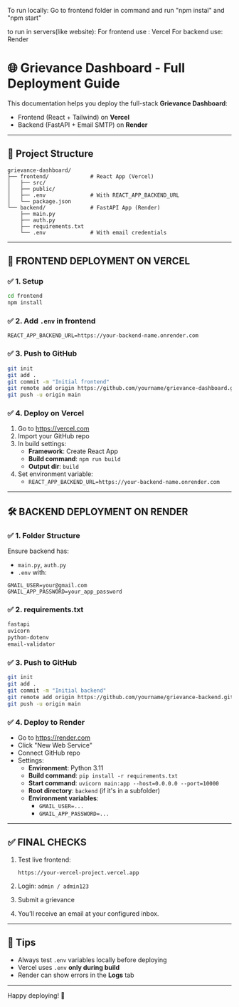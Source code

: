 To run locally:
Go to frontend folder in command and run "npm instal" and "npm start"

to run in servers(like website):
For frontend use : Vercel
For backend use: Render

# 🌐 Grievance Dashboard - Full Deployment Guide

This documentation helps you deploy the full-stack **Grievance Dashboard**:
- Frontend (React + Tailwind) on **Vercel**
- Backend (FastAPI + Email SMTP) on **Render**

---

## 📁 Project Structure

```
grievance-dashboard/
├── frontend/             # React App (Vercel)
│   ├── src/
│   ├── public/
│   ├── .env              # With REACT_APP_BACKEND_URL
│   └── package.json
└── backend/              # FastAPI App (Render)
    ├── main.py
    ├── auth.py
    ├── requirements.txt
    └── .env              # With email credentials
```

---

## 🚀 FRONTEND DEPLOYMENT ON VERCEL

### ✅ 1. Setup
```bash
cd frontend
npm install
```

### ✅ 2. Add `.env` in frontend
```env
REACT_APP_BACKEND_URL=https://your-backend-name.onrender.com
```

### ✅ 3. Push to GitHub
```bash
git init
git add .
git commit -m "Initial frontend"
git remote add origin https://github.com/yourname/grievance-dashboard.git
git push -u origin main
```

### ✅ 4. Deploy on Vercel
1. Go to https://vercel.com
2. Import your GitHub repo
3. In build settings:
   - **Framework**: Create React App
   - **Build command**: `npm run build`
   - **Output dir**: `build`
4. Set environment variable:
   - `REACT_APP_BACKEND_URL=https://your-backend-name.onrender.com`

---

## 🛠 BACKEND DEPLOYMENT ON RENDER

### ✅ 1. Folder Structure
Ensure backend has:
- `main.py`, `auth.py`
- `.env` with:

```env
GMAIL_USER=your@gmail.com
GMAIL_APP_PASSWORD=your_app_password
```

### ✅ 2. requirements.txt
```txt
fastapi
uvicorn
python-dotenv
email-validator
```

### ✅ 3. Push to GitHub
```bash
git init
git add .
git commit -m "Initial backend"
git remote add origin https://github.com/yourname/grievance-backend.git
git push -u origin main
```

### ✅ 4. Deploy to Render
- Go to https://render.com
- Click "New Web Service"
- Connect GitHub repo
- Settings:
  - **Environment**: Python 3.11
  - **Build command**: `pip install -r requirements.txt`
  - **Start command**: `uvicorn main:app --host=0.0.0.0 --port=10000`
  - **Root directory**: `backend` (if it's in a subfolder)
  - **Environment variables**:
    - `GMAIL_USER=...`
    - `GMAIL_APP_PASSWORD=...`

---

## ✅ FINAL CHECKS

1. Test live frontend:
   ```
   https://your-vercel-project.vercel.app
   ```

2. Login: `admin / admin123`
3. Submit a grievance
4. You’ll receive an email at your configured inbox.

---

## 🧠 Tips

- Always test `.env` variables locally before deploying
- Vercel uses `.env` **only during build**
- Render can show errors in the **Logs** tab

---

Happy deploying! 💖
